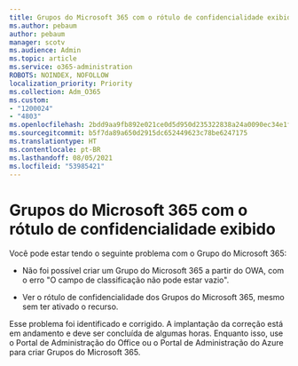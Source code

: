```yaml
---
title: Grupos do Microsoft 365 com o rótulo de confidencialidade exibido
ms.author: pebaum
author: pebaum
manager: scotv
ms.audience: Admin
ms.topic: article
ms.service: o365-administration
ROBOTS: NOINDEX, NOFOLLOW
localization_priority: Priority
ms.collection: Adm_O365
ms.custom:
- "1200024"
- "4803"
ms.openlocfilehash: 2bdd9aa9fb892e021ce0d5d950d235322838a24a0090ec34e1fe040cb1473113
ms.sourcegitcommit: b5f7da89a650d2915dc652449623c78be6247175
ms.translationtype: HT
ms.contentlocale: pt-BR
ms.lasthandoff: 08/05/2021
ms.locfileid: "53985421"
---
```

# <a name="microsoft-365-groups-showing-sensitivity-label"></a>Grupos do Microsoft 365 com o rótulo de confidencialidade exibido

Você pode estar tendo o seguinte problema com o Grupo do Microsoft 365:

- Não foi possível criar um Grupo do Microsoft 365 a partir do OWA, com o erro "O campo de classificação não pode estar vazio".

- Ver o rótulo de confidencialidade dos Grupos do Microsoft 365, mesmo sem ter ativado o recurso.

Esse problema foi identificado e corrigido. A implantação da correção está em andamento e deve ser concluída de algumas horas. Enquanto isso, use o Portal de Administração do Office ou o Portal de Administração do Azure para criar Grupos do Microsoft 365.  
